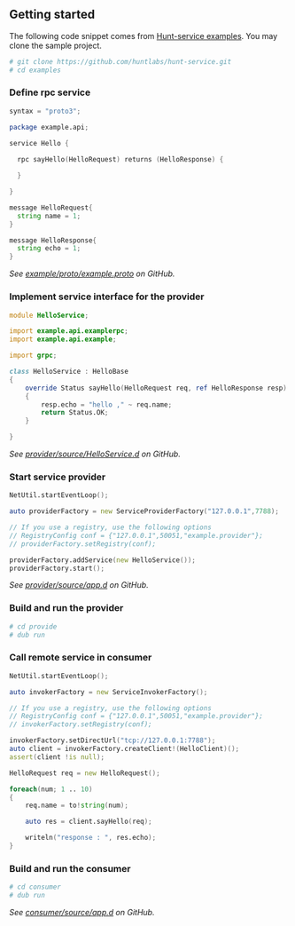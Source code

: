 
## Getting started

The following code snippet comes from [Hunt-service examples](https://github.com/huntlabs/hunt-service). You may clone the sample project.

```bash
# git clone https://github.com/huntlabs/hunt-service.git
# cd examples
```

### Define rpc service 

```D
syntax = "proto3";

package example.api;

service Hello {
 
  rpc sayHello(HelloRequest) returns (HelloResponse) {

  }

}

message HelloRequest{
  string name = 1;
}

message HelloResponse{
  string echo = 1;
}
```

*See [example/proto/example.proto](https://github.com/huntlabs/hunt-service/blob/master/examples/proto/example.proto) on GitHub.*

### Implement service interface for the provider

```D
module HelloService;

import example.api.examplerpc;
import example.api.example;

import grpc;

class HelloService : HelloBase
{
	override Status sayHello(HelloRequest req, ref HelloResponse resp)
    { 
        resp.echo = "hello ," ~ req.name;
        return Status.OK; 
    }

}
```

*See [provider/source/HelloService.d](https://github.com/huntlabs/hunt-service/blob/master/examples/provider/source/HelloService.d) on GitHub.*

### Start service provider

```D
NetUtil.startEventLoop();

auto providerFactory = new ServiceProviderFactory("127.0.0.1",7788);

// If you use a registry, use the following options
// RegistryConfig conf = {"127.0.0.1",50051,"example.provider"};
// providerFactory.setRegistry(conf);

providerFactory.addService(new HelloService());
providerFactory.start();
```

*See [provider/source/app.d](https://github.com/huntlabs/hunt-service/blob/master/examples/provider/source/app.d) on GitHub.*

### Build and run the provider

```bash
# cd provide
# dub run
```

### Call remote service in consumer

```D
NetUtil.startEventLoop();

auto invokerFactory = new ServiceInvokerFactory();

// If you use a registry, use the following options
// RegistryConfig conf = {"127.0.0.1",50051,"example.provider"};
// invokerFactory.setRegistry(conf);

invokerFactory.setDirectUrl("tcp://127.0.0.1:7788");
auto client = invokerFactory.createClient!(HelloClient)();
assert(client !is null);

HelloRequest req = new HelloRequest();

foreach(num; 1 .. 10)
{
	req.name = to!string(num);

	auto res = client.sayHello(req);

	writeln("response : ", res.echo);
}
```

### Build and run the consumer

```bash
# cd consumer
# dub run
```

*See [consumer/source/app.d](https://github.com/huntlabs/hunt-service/blob/master/examples/consumer/source/app.d) on GitHub.*
